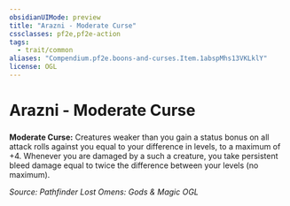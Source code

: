 ```yaml
---
obsidianUIMode: preview
title: "Arazni - Moderate Curse"
cssclasses: pf2e,pf2e-action
tags:
  - trait/common
aliases: "Compendium.pf2e.boons-and-curses.Item.1abspMhs13VKLklY"
license: OGL
---
```

# Arazni - Moderate Curse

### 






**Moderate Curse:** Creatures weaker than you gain a status bonus on all attack rolls against you equal to your difference in levels, to a maximum of +4. Whenever you are damaged by a such a creature, you take persistent bleed damage equal to twice the difference between your levels (no maximum).

*Source: Pathfinder Lost Omens: Gods & Magic*
*OGL*